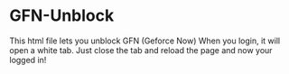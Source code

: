 # GFN-Unblock
This html file lets you unblock GFN (Geforce Now)
When you login, it will open a white tab. Just close the tab and reload the page and now your logged in!

